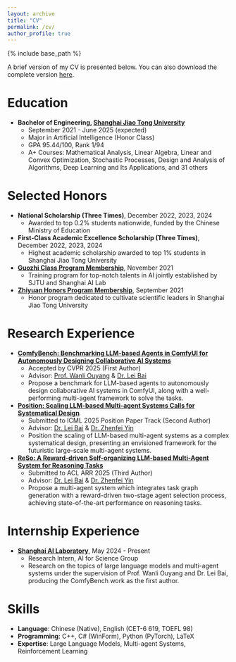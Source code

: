 ```yaml
---
layout: archive
title: "CV"
permalink: /cv/
author_profile: true
---
```


{% include base_path %}

A brief version of my CV is presented below. You can also download the complete version [here](https://xxyqwq.cn/files/resume.pdf).

Education
======
- **Bachelor of Engineering, [Shanghai Jiao Tong University](https://en.sjtu.edu.cn/about/general_information)**
  - September 2021 - June 2025 (expected)
  - Major in Artificial Intelligence (Honor Class)
  - GPA 95.44/100, Rank 1/94
  - A+ Courses: Mathematical Analysis, Linear Algebra, Linear and Convex Optimization, Stochastic Processes, Design and Analysis of Algorithms, Deep Learning and Its Applications, and 31 others

Selected Honors
======
- **National Scholarship (Three Times)**, December 2022, 2023, 2024
  - Awarded to top 0.2% students nationwide, funded by the Chinese Ministry of Education
- **First-Class Academic Excellence Scholarship (Three Times)**, December 2022, 2023, 2024
  - Highest academic scholarship awarded to top 1\% students in Shanghai Jiao Tong University
- **[Guozhi Class Program Membership](http://www.qingyuan.sjtu.edu.cn/c/Introductiongzb)**, November 2021
  - Training program for top-notch talents in AI jointly established by SJTU and Shanghai AI Lab
- **[Zhiyuan Honors Program Membership](https://en.zhiyuan.sjtu.edu.cn/en/about/overview)**, September 2021
  - Honor program dedicated to cultivate scientific leaders in Shanghai Jiao Tong University

Research Experience
======
- **[ComfyBench: Benchmarking LLM-based Agents in ComfyUI for Autonomously Designing Collaborative AI Systems](https://arxiv.org/abs/2409.01392)**
  - Accepted by CVPR 2025 (First Author)
  - Advisor: [Prof. Wanli Ouyang](https://wlouyang.github.io/) & [Dr. Lei Bai](http://leibai.site/)
  - Propose a benchmark for LLM-based agents to autonomously design collaborative AI systems in ComfyUI, along with a well-performing multi-agent framework to solve the tasks.
- **[Position: Scaling LLM-based Multi-agent Systems Calls for Systematical Design](/404/)**
  - Submitted to ICML 2025 Position Paper Track (Second Author)
  - Advisor: [Dr. Lei Bai](http://leibai.site/) & [Dr. Zhenfei Yin](https://yinzhenfei.github.io/)
  - Position the scaling of LLM-based multi-agent systems as a complex systematical design, presenting an envisioned framework for the futuristic large-scale multi-agent systems.
- **[ReSo: A Reward-driven Self-organizing LLM-based Multi-Agent System for Reasoning Tasks](/404/)**
  - Submitted to ACL ARR 2025 (Third Author)
  - Advisor: [Dr. Lei Bai](http://leibai.site/) & [Dr. Zhenfei Yin](https://yinzhenfei.github.io/)
  - Propose a multi-agent system which integrates task graph generation with a reward-driven two-stage agent selection process, achieving state-of-the-art performance on reasoning tasks.

Internship Experience
======
- **[Shanghai AI Laboratory](https://www.shlab.org.cn/aboutus)**, May 2024 - Present
  - Research Intern, AI for Science Group
  - Research on the topics of large language models and multi-agent systems under the supervision of Prof. Wanli Ouyang and Dr. Lei Bai, producing the ComfyBench work as the first author.

Skills
======
- **Language**: Chinese (Native), English (CET-6 619, TOEFL 98)
- **Programming**: C++, C# (WinForm), Python (PyTorch), LaTeX
- **Expertise**: Large Language Models, Multi-agent Systems, Reinforcement Learning
